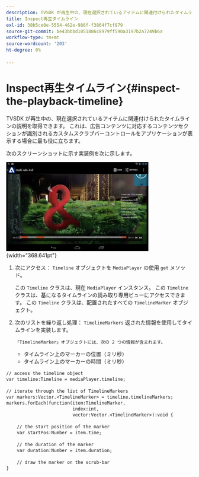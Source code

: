```yaml
---
description: TVSDK が再生中の、現在選択されているアイテムに関連付けられたタイムラインの説明を取得できます。 これは、広告コンテンツに対応するコンテンツセクションが識別されるカスタムスクラブバーコントロールをアプリケーションが表示する場合に最も役に立ちます。
title: Inspect再生タイムライン
exl-id: 38b5ce0e-5554-462e-986f-f3864f7cf879
source-git-commit: be43bbbd1051886c8979ff590a3197b2a7249b6a
workflow-type: tm+mt
source-wordcount: '203'
ht-degree: 0%

---
```


# Inspect再生タイムライン{#inspect-the-playback-timeline}

TVSDK が再生中の、現在選択されているアイテムに関連付けられたタイムラインの説明を取得できます。 これは、広告コンテンツに対応するコンテンツセクションが識別されるカスタムスクラブバーコントロールをアプリケーションが表示する場合に最も役に立ちます。

次のスクリーンショットに示す実装例を次に示します。
<!--<a id="fig_6D9FB3764F3947A38B8E7726187BD461"></a>-->

![](assets/inspect-playback.jpg){width="368.641pt"}

1. 次にアクセス： `Timeline` オブジェクトを `MediaPlayer` の使用 `get` メソッド。

   この `Timeline` クラスは、現在 `MediaPlayer` インスタンス。 この `Timeline` クラスは、基になるタイムラインの読み取り専用ビューにアクセスできます。 この `Timeline` クラスは、配置されたすべての `TimelineMarker` オブジェクト。

1. 次のリストを繰り返し処理： `TimelineMarkers` 返された情報を使用してタイムラインを実装します。

       「TimelineMarker」オブジェクトには、次の 2 つの情報が含まれます。
   
   * タイムライン上のマーカーの位置（ミリ秒）
   * タイムライン上のマーカーの時間（ミリ秒）

<!--<a id="example_BA936629E82B4082A2E2C548E3FC3357"></a>-->

```
// access the timeline object 
var timeline:Timeline = mediaPlayer.timeline; 
 
// iterate through the list of TimelineMarkers 
var markers:Vector.<TimelineMarker> = timeline.timelineMarkers; 
markers.forEach(function(item:TimelineMarker,  
                         index:int,  
                         vector:Vector.<TimelineMarker>):void { 
    
    // the start position of the marker 
    var startPos:Number = item.time; 
 
    // the duration of the marker 
    var duration:Number = item.duration; 
 
    // draw the marker on the scrub-bar 
}
```
